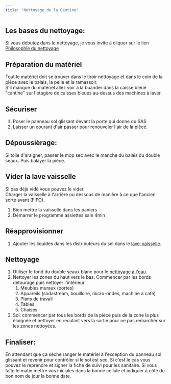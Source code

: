 ```yaml
---
title: "Nettoyage de la Cantine"
---
```


## Les bases du nettoyage:
Si vous débutez dans le nettoyage, je vous invite à cliquer sur le lien [Philosophie du nettoyage](notes/nettoyage/philosophieNettoyage.md)
## Préparation du matériel
Tout le matériel doit se trouver dans le tiroir nettoyage et dans le coin de la pièce avec le balais, la pelle et la ramassoir.\
S'il manque du matériel allez voir à la buander dans la caisse bleue "cantine" sur l'étagère de caisses bleues au-dessus des machines à laver.
## Sécuriser
1. Poser le panneau sol glissant devant la porte qui donne du SAS
2. Laisser un courant d'air passer pour renouveler l'air de la pièce.
## Dépoussièrage:
Si toile d'araigner, passer le mop sec avec le manche du balais du double seaux. Puis balayer la pièce.
## Vider la lave vaisselle
Si pas déjà vidé vous pouvez le vider.\
Charger la vaisselle à l'arrière ou dessous de manière à ce que l'ancien sorte avant (FIFO).
1. Bien mettre la vaisselle dans les paniers
2. Démarrer le programme assiettes sale 4min
## Réapprovisionner
1. Ajouter les liquides dans les distributeurs du sel dans le [lave-vaisselle](notes/equipements/laveVaisselleSmeg.md).
## Nettoyage
1. Utiliser le fond du double seaux blanc pour le [nettoyage à l'eau](notes/formation/P_NettoyageSurfaceAvecFondDoubleSeaux.md).
2. Nettoyer les zones du haut vers le bas. Commencer par les bords détourage puis nettoyer l'intérieur 
	1. Meubles muraux (portes)
	2. Appareils (sodastream, bouilloire, micro-ondes, machine à café)
	3. Plans de travail
	4. Tables 
	5. Chaises
3. Sol: commencer par tous les bords de la pièce puis de la zone la plus éloignée et nettoyer en reculant vers la sortie pour ne pas remarcher sur les zones nettoyées.
## Finaliser:
En attendant que ça séche ranger le matériel à l'exception du panneau sol glissant et revenir pour contrôler si le sol est sec. Si c'est le cas vous pouvez le reprendre et signer la fiche de suivi pour les sanitaire. Si vous faîte le matin mettre vos iniciales dans la bonne cellule et indiquer à côté du bon nom de jour la bonne date.

